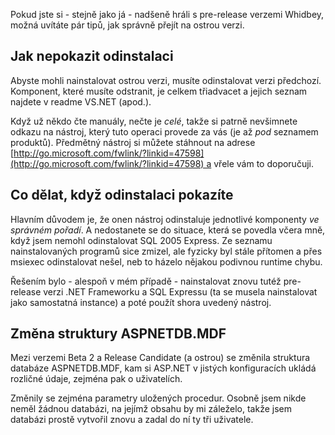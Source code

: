 <!-- dcterms:identifier = aspnetcz#56 -->
<!-- dcterms:title = Upgrade z bety na ostrou verzi ASP.NET 2.0 - jak na to -->
<!-- dcterms:abstract = Pokud jste si - stejně jako já - nadšeně hráli s pre-release verzemi Whidbey, možná uvítáte pár tipů, jak správně přejít na ostrou verzi. -->
<!-- np9:categoryId = 1 -->
<!-- x4w:category = IT -->
<!-- np9:authorId = 1 -->
<!-- np9:authorEmail = michal.valasek@altairis.cz -->
<!-- dcterms:creator = Michal Altair Valášek -->
<!-- dcterms:created = 2005-10-31T13:25:50.5+01:00 -->
<!-- dcterms:date = 2005-10-31T13:25:50.5+01:00 -->

Pokud jste si - stejně jako já - nadšeně hráli s pre-release verzemi Whidbey, možná uvítáte pár tipů, jak správně přejít na ostrou verzi.

## Jak nepokazit odinstalaci

Abyste mohli nainstalovat ostrou verzi, musíte odinstalovat verzi předchozí. Komponent, které musíte odstranit, je celkem třiadvacet a jejich seznam najdete v readme VS.NET (apod.).

Když už někdo čte manuály, nečte je *celé*, takže si patrně nevšimnete odkazu na nástroj, který tuto operaci provede za vás (je až *pod* seznamem produktů). Předmětný nástroj si můžete stáhnout na adrese [http://go.microsoft.com/fwlink/?linkid=47598](http://go.microsoft.com/fwlink/?linkid=47598) a vřele vám to doporučuji.

## Co dělat, když odinstalaci pokazíte

Hlavním důvodem je, že onen nástroj odinstaluje jednotlivé komponenty *ve správném pořadí*. A nedostanete se do situace, která se povedla včera mně, když jsem nemohl odinstalovat SQL 2005 Express. Ze seznamu nainstalovaných programů sice zmizel, ale fyzicky byl stále přítomen a přes msiexec odinstalovat nešel, neb to házelo nějakou podivnou runtime chybu.

Řešením bylo - alespoň v mém případě - nainstalovat znovu tutéž pre-release verzi .NET Frameworku a SQL Expressu (ta se musela nainstalovat jako samostatná instance) a poté použít shora uvedený nástroj.

## Změna struktury ASPNETDB.MDF

Mezi verzemi Beta 2 a Release Candidate (a ostrou) se změnila struktura databáze ASPNETDB.MDF, kam si ASP.NET v jistých konfiguracích ukládá rozličné údaje, zejména pak o uživatelích.

Změnily se zejména parametry uložených procedur. Osobně jsem nikde neměl žádnou databázi, na jejímž obsahu by mi záleželo, takže jsem databázi prostě vytvořil znovu a zadal do ní ty tři uživatele.